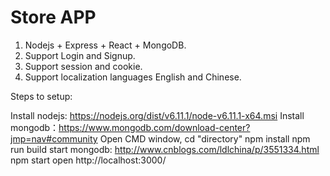 Store APP
============

1. Nodejs + Express + React + MongoDB.
2. Support Login and Signup.
3. Support session and cookie.
4. Support localization languages English and Chinese.

Steps to setup:

Install nodejs: https://nodejs.org/dist/v6.11.1/node-v6.11.1-x64.msi
Install mongodb：https://www.mongodb.com/download-center?jmp=nav#community
Open CMD window, cd "directory"
npm install
npm run build
start mongodb: http://www.cnblogs.com/ldlchina/p/3551334.html
npm start
open http://localhost:3000/